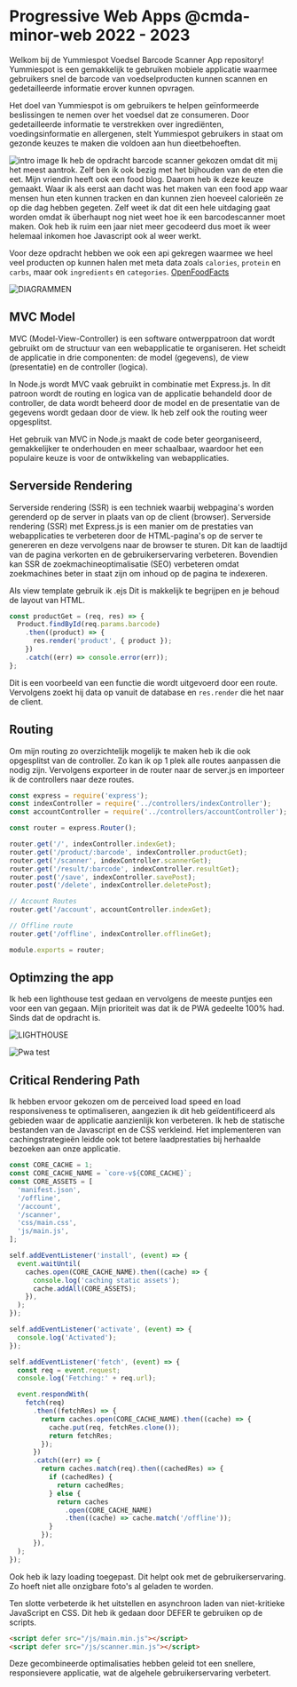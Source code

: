 # Progressive Web Apps @cmda-minor-web 2022 - 2023

Welkom bij de Yummiespot Voedsel Barcode Scanner App repository! Yummiespot is een gemakkelijk te gebruiken mobiele applicatie waarmee gebruikers snel de barcode van voedselproducten kunnen scannen en gedetailleerde informatie erover kunnen opvragen.

Het doel van Yummiespot is om gebruikers te helpen geïnformeerde beslissingen te nemen over het voedsel dat ze consumeren. Door gedetailleerde informatie te verstrekken over ingrediënten, voedingsinformatie en allergenen, stelt Yummiespot gebruikers in staat om gezonde keuzes te maken die voldoen aan hun dieetbehoeften.

![intro image](https://github.com/wongsrila/barcode-scanner/blob/8f9c65c738c3cab907aa19a736febb00d200e65a/assets/images/barcode-scanner-app-home-image.png)
Ik heb de opdracht barcode scanner gekozen omdat dit mij het meest aantrok. Zelf ben ik ook bezig met het bijhouden van de eten die eet. Mijn vriendin heeft ook een food blog. Daarom heb ik deze keuze gemaakt. Waar ik als eerst aan dacht was het maken van een food app waar mensen hun eten kunnen tracken en dan kunnen zien hoeveel calorieën ze op die dag hebben gegeten. Zelf weet ik dat dit een hele uitdaging gaat worden omdat ik überhaupt nog niet weet hoe ik een barcodescanner moet maken. Ook heb ik ruim een jaar niet meer gecodeerd dus moet ik weer helemaal inkomen hoe Javascript ook al weer werkt.

Voor deze opdracht hebben we ook een api gekregen waarmee we heel veel producten op kunnen halen met meta data zoals `calories`, `protein` en `carbs`, maar ook `ingredients` en `categories`. [OpenFoodFacts](https://openfoodfacts.github.io/api-documentation/)

![DIAGRAMMEN](./public/images/DIAGRAM_PWA.png)

## MVC Model

MVC (Model-View-Controller) is een software ontwerppatroon dat wordt gebruikt om de structuur van een webapplicatie te organiseren. Het scheidt de applicatie in drie componenten: de model (gegevens), de view (presentatie) en de controller (logica).

In Node.js wordt MVC vaak gebruikt in combinatie met Express.js. In dit patroon wordt de routing en logica van de applicatie behandeld door de controller, de data wordt beheerd door de model en de presentatie van de gegevens wordt gedaan door de view. Ik heb zelf ook the routing weer opgesplitst.

Het gebruik van MVC in Node.js maakt de code beter georganiseerd, gemakkelijker te onderhouden en meer schaalbaar, waardoor het een populaire keuze is voor de ontwikkeling van webapplicaties.

## Serverside Rendering

Serverside rendering (SSR) is een techniek waarbij webpagina's worden gerenderd op de server in plaats van op de client (browser). Serverside rendering (SSR) met Express.js is een manier om de prestaties van webapplicaties te verbeteren door de HTML-pagina's op de server te genereren en deze vervolgens naar de browser te sturen. Dit kan de laadtijd van de pagina verkorten en de gebruikerservaring verbeteren. Bovendien kan SSR de zoekmachineoptimalisatie (SEO) verbeteren omdat zoekmachines beter in staat zijn om inhoud op de pagina te indexeren.

Als view template gebruik ik .ejs Dit is makkelijk te begrijpen en je behoud de layout van HTML.

```javascript
const productGet = (req, res) => {
  Product.findById(req.params.barcode)
    .then((product) => {
      res.render('product', { product });
    })
    .catch((err) => console.error(err));
};
```

Dit is een voorbeeld van een functie die wordt uitgevoerd door een route. Vervolgens zoekt hij data op vanuit de database en `res.render` die het naar de client.

## Routing

Om mijn routing zo overzichtelijk mogelijk te maken heb ik die ook opgesplitst van de controller. Zo kan ik op 1 plek alle routes aanpassen die nodig zijn. Vervolgens exporteer in de router naar de server.js en importeer ik de controllers naar deze routes.

```javascript
const express = require('express');
const indexController = require('../controllers/indexController');
const accountController = require('../controllers/accountController');

const router = express.Router();

router.get('/', indexController.indexGet);
router.get('/product/:barcode', indexController.productGet);
router.get('/scanner', indexController.scannerGet);
router.get('/result/:barcode', indexController.resultGet);
router.post('/save', indexController.savePost);
router.post('/delete', indexController.deletePost);

// Account Routes
router.get('/account', accountController.indexGet);

// Offline route
router.get('/offline', indexController.offlineGet);

module.exports = router;
```

## Optimzing the app

Ik heb een lighthouse test gedaan en vervolgens de meeste puntjes een voor een van gegaan. Mijn prioriteit was dat ik de PWA gedeelte 100% had. Sinds dat de opdracht is.

![LIGHTHOUSE](./public/images/lighthouse_test.png)

![Pwa test](./public/images/pwa_test.png)

## Critical Rendering Path

Ik hebben ervoor gekozen om de perceived load speed en load responsiveness te optimaliseren, aangezien ik dit heb geïdentificeerd als gebieden waar de applicatie aanzienlijk kon verbeteren. Ik heb de statische bestanden van de Javascript en de CSS verkleind. Het implementeren van cachingstrategieën leidde ook tot betere laadprestaties bij herhaalde bezoeken aan onze applicatie.

```javascript
const CORE_CACHE = 1;
const CORE_CACHE_NAME = `core-v${CORE_CACHE}`;
const CORE_ASSETS = [
  'manifest.json',
  '/offline',
  '/account',
  '/scanner',
  'css/main.css',
  'js/main.js',
];

self.addEventListener('install', (event) => {
  event.waitUntil(
    caches.open(CORE_CACHE_NAME).then((cache) => {
      console.log('caching static assets');
      cache.addAll(CORE_ASSETS);
    }),
  );
});

self.addEventListener('activate', (event) => {
  console.log('Activated');
});

self.addEventListener('fetch', (event) => {
  const req = event.request;
  console.log('Fetching:' + req.url);

  event.respondWith(
    fetch(req)
      .then((fetchRes) => {
        return caches.open(CORE_CACHE_NAME).then((cache) => {
          cache.put(req, fetchRes.clone());
          return fetchRes;
        });
      })
      .catch((err) => {
        return caches.match(req).then((cachedRes) => {
          if (cachedRes) {
            return cachedRes;
          } else {
            return caches
              .open(CORE_CACHE_NAME)
              .then((cache) => cache.match('/offline'));
          }
        });
      }),
  );
});
```

Ook heb ik lazy loading toegepast. Dit helpt ook met de gebruikerservaring. Zo hoeft niet alle onzigbare foto's al geladen te worden.

Ten slotte verbeterde ik het uitstellen en asynchroon laden van niet-kritieke JavaScript en CSS. Dit heb ik gedaan door DEFER te gebruiken op de scripts.

```html
<script defer src="/js/main.min.js"></script>
<script defer src="/js/scanner.min.js"></script>
```

Deze gecombineerde optimalisaties hebben geleid tot een snellere, responsievere applicatie, wat de algehele gebruikerservaring verbetert.
